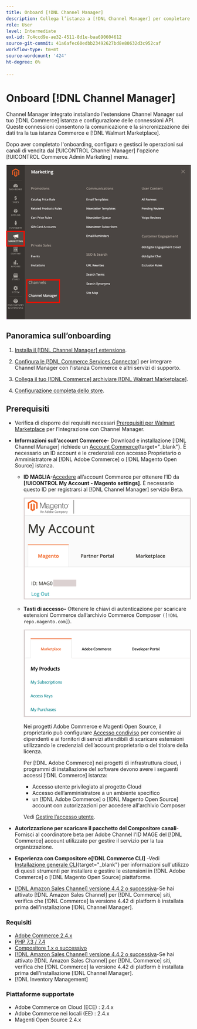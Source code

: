 ```yaml
---
title: Onboard [!DNL Channel Manager]
description: Collega l’istanza a [!DNL Channel Manager] per completare alcune fasi di onboarding.
role: User
level: Intermediate
exl-id: 7c4ccd9e-ae32-4511-8d1e-baa690604612
source-git-commit: 41a6afec60edbb23492627bd8e80632d3c952caf
workflow-type: tm+mt
source-wordcount: '424'
ht-degree: 0%

---
```



# Onboard [!DNL Channel Manager]

Channel Manager integrato installando l&#39;estensione Channel Manager sul tuo [!DNL Commerce] istanza e configurazione delle connessioni API. Queste connessioni consentono la comunicazione e la sincronizzazione dei dati tra la tua istanza Commerce e [!DNL Walmart Marketplace].

Dopo aver completato l&#39;onboarding, configura e gestisci le operazioni sui canali di vendita dal [!UICONTROL Channel Manager] l&#39;opzione [!UICONTROL Commerce Admin Marketing] menu.

![[!DNL Channel Manager] in visualizzazione Amministratore](assets/channel-manager-admin-view.png)

## Panoramica sull’onboarding

1. [Installa il [!DNL Channel Manager] estensione](install.md).

1. [Configura le [!DNL Commerce Services Connector]](connect.md) per integrare Channel Manager con l’istanza Commerce e altri servizi di supporto.

1. [Collega il tuo [!DNL Commerce] archiviare [!DNL Walmart Marketplace]](connect.md).

1. [Configurazione completa dello store](complete-store-setup.md).

## Prerequisiti

- Verifica di disporre dei requisiti necessari [Prerequisiti per Walmart Marketplace](walmart-prerequisites.md) per l’integrazione con Channel Manager.

- **Informazioni sull’account Commerce**- Download e installazione [!DNL Channel Manager] richiede un [Account Commerce](https://docs.magento.com/user-guide/magento/magento-account.html){target=&quot;_blank&quot;}. È necessario un ID account e le credenziali con accesso Proprietario o Amministratore al [!DNL Adobe Commerce] o [!DNL Magento Open Source] istanza.

   - **ID MAGLIA**-[Accedere](https://account.magento.com/customer/account/login/) all’account Commerce per ottenere l’ID da **[!UICONTROL My Account - Magento settings]**. È necessario questo ID per registrarsi al [!DNL Channel Manager] servizio Beta.

      ![[!DNL MAGEID] sulle impostazioni dell’account Commerce](assets/mageid-my-commerce-account.png)

   - **Tasti di accesso-** Ottenere le chiavi di autenticazione per scaricare estensioni Commerce dall’archivio Commerce Composer `([!DNL repo.magento.com]`).

      ![[!UICONTROL Commerce Marketplace access keys]](assets/commerce-marketplace-access-keys.png)

      Nei progetti Adobe Commerce e Magenti Open Source, il proprietario può configurare [Accesso condiviso](https://docs.magento.com/user-guide/magento/magento-account-share.html) per consentire ai dipendenti e ai fornitori di servizi attendibili di scaricare estensioni utilizzando le credenziali dell’account proprietario o del titolare della licenza.

      Per [!DNL Adobe Commerce] nei progetti di infrastruttura cloud, i programmi di installazione del software devono avere i seguenti accessi [!DNL Commerce] istanza:

      - Accesso utente privilegiato al progetto Cloud
      - Accesso dell’amministratore a un ambiente specifico
      - un [!DNL Adobe Commerce] o [!DNL Magento Open Source] account con autorizzazioni per accedere all&#39;archivio Composer

      Vedi [Gestire l’accesso utente](https://devdocs.magento.com/cloud/project/user-admin.html).


- **Autorizzazione per scaricare il pacchetto del Compositore canali**- Fornisci al coordinatore beta per Adobe Channel l&#39;ID MAGE del [!DNL Commerce] account utilizzato per gestire il servizio per la tua organizzazione.
- **Esperienza con Compositore e[!DNL Commerce CLI]** -Vedi [Installazione generale CLI](https://devdocs.magento.com/extensions/install/){target=&quot;_blank&quot;} per informazioni sull&#39;utilizzo di questi strumenti per installare e gestire le estensioni in [!DNL Adobe Commerce] o [!DNL Magento Open Source] piattaforme.
- [[!DNL Amazon Sales Channel] versione 4.4.2 o successiva](https://experienceleague.adobe.com/docs/commerce-channels/amazon/release-notes.html)-Se hai attivato [!DNL Amazon Sales Channel] per [!DNL Commerce] siti, verifica che [!DNL Commerce] la versione 4.42 di platform è installata prima dell’installazione [!DNL Channel Manager].

### Requisiti

- [Adobe Commerce 2.4.x](https://devdocs.magento.com/release/released-versions.html)
- [PHP 7.3 / 7.4](https://devdocs.magento.com/guides/v2.4/install-gde/prereq/php-settings.html)
- [Compositore 1.x o successivo](https://devdocs.magento.com/cloud/reference/cloud-composer.html)
- [[!DNL Amazon Sales Channel] versione 4.4.2 o successiva](https://experienceleague.adobe.com/docs/commerce-channels/amazon/release-notes.html)-Se hai attivato [!DNL Amazon Sales Channel] per [!DNL Commerce] siti, verifica che [!DNL Commerce] la versione 4.42 di platform è installata prima dell’installazione [!DNL Channel Manager].
- [!DNL Inventory Management]


### Piattaforme supportate

- Adobe Commerce on Cloud (ECE) : 2.4.x
- Adobe Commerce nei locali (EE) : 2.4.x
- Magenti Open Source 2.4.x
